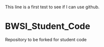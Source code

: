 This line is a first test to see if I can use github.
# BWSI_Student_Code
Repository to be forked for student code
